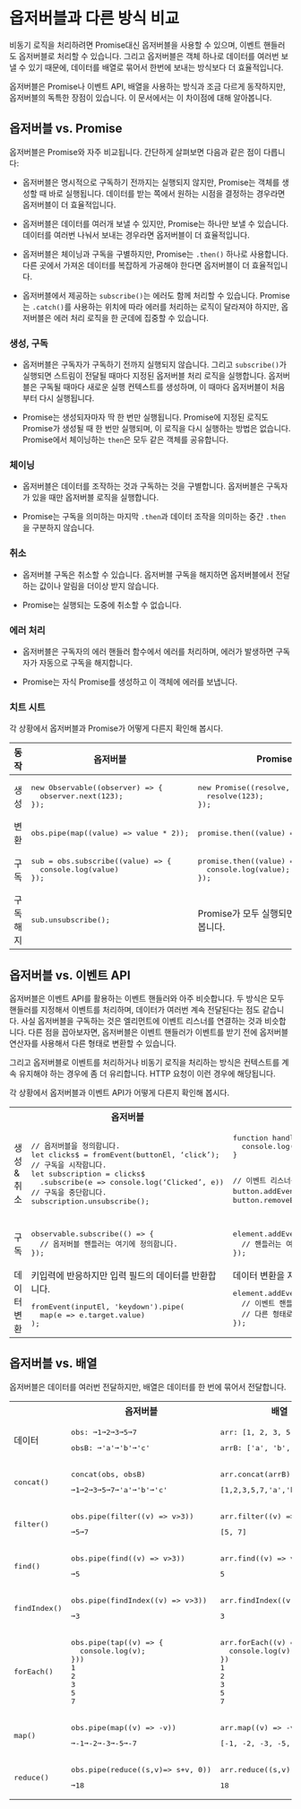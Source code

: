 <!--
# Observables compared to other techniques
-->
# 옵저버블과 다른 방식 비교

<!--
You can often use observables instead of promises to deliver values asynchronously. Similarly, observables can take the place of event handlers. Finally, because observables deliver multiple values, you can use them where you might otherwise build and operate on arrays.

Observables behave somewhat differently from the alternative techniques in each of these situations, but offer some significant advantages. Here are detailed comparisons of the differences.
-->
비동기 로직을 처리하려면 Promise대신 옵저버블을 사용할 수 있으며, 이벤트 핸들러도 옵저버블로 처리할 수 있습니다. 그리고 옵저버블은 객체 하나로 데이터를 여러번 보낼 수 있기 때문에, 데이터를 배열로 묶어서 한번에 보내는 방식보다 더 효율적입니다.

옵저버블은 Promise나 이벤트 API, 배열을 사용하는 방식과 조금 다르게 동작하지만, 옵저버블의 독특한 장점이 있습니다. 이 문서에서는 이 차이점에 대해 알아봅니다.

<!--
## Observables compared to promises
-->
## 옵저버블 vs. Promise

<!--
Observables are often compared to promises. Here are some key differences:

* Observables are declarative; computation does not start until subscription. Promises execute immediately on creation. This makes observables useful for defining recipes that can be run whenever you need the result.

* Observables provide many values. Promises provide one. This makes observables useful for getting multiple values over time.

* Observables differentiate between chaining and subscription. Promises only have `.then()` clauses. This makes observables useful for creating complex transformation recipes to be used by other part of the system, without causing the work to be executed.

* Observables `subscribe()` is responsible for handling errors. Promises push errors to the child promises. This makes observables useful for centralized and predictable error handling.
-->
옵저버블은 Promise와 자주 비교됩니다. 간단하게 살펴보면 다음과 같은 점이 다릅니다:

* 옵저버블은 명시적으로 구독하기 전까지는 실행되지 않지만, Promise는 객체를 생성할 때 바로 실행됩니다. 데이터를 받는 쪽에서 원하는 시점을 결정하는 경우라면 옵저버블이 더 효율적입니다.

* 옵저버블은 데이터를 여러개 보낼 수 있지만, Promise는 하나만 보낼 수 있습니다. 데이터를 여러번 나눠서 보내는 경우라면 옵저버블이 더 효율적입니다.

* 옵저버블은 체이닝과 구독을 구별하지만, Promise는 `.then()` 하나로 사용합니다. 다른 곳에서 가져온 데이터를 복잡하게 가공해야 한다면 옵저버블이 더 효율적입니다.

* 옵저버블에서 제공하는 `subscribe()`는 에러도 함께 처리할 수 있습니다. Promise는 `.catch()`를 사용하는 위치에 따라 에러를 처리하는 로직이 달라져야 하지만, 옵저버블은 에러 처리 로직을 한 군데에 집중할 수 있습니다.

<!--
### Creation and subscription
-->
### 생성, 구독

<!--
* Observables are not executed until a consumer subscribes. The `subscribe()` executes the defined behavior once, and it can be called again. Each subscription has its own computation. Resubscription causes recomputation of values.

  <code-example 
    path="comparing-observables/src/observables.ts" 
    header="src/observables.ts (observable)" 
    region="observable">
  </code-example>

* Promises execute immediately, and just once. The computation of the result is initiated when the promise is created. There is no way to restart work. All `then` clauses (subscriptions) share the same computation.

  <code-example 
    path="comparing-observables/src/promises.ts" 
    header="src/promises.ts (promise)"
    region="promise">
  </code-example>
-->
* 옵저버블은 구독자가 구독하기 전까지 실행되지 않습니다. 그리고 `subscribe()`가 실행되면 스트림이 전달될 때마다 지정된 옵저버블 처리 로직을 실행합니다. 옵저버블은 구독될 때마다 새로운 실행 컨텍스트를 생성하며, 이 때마다 옵저버블이 처음부터 다시 실행됩니다.

  <code-example 
    path="comparing-observables/src/observables.ts" 
    header="src/observables.ts (옵저버블)" 
    region="observable">
  </code-example>

* Promise는 생성되자마자 딱 한 번만 실행됩니다. Promise에 지정된 로직도 Promise가 생성될 때 한 번만 실행되며, 이 로직을 다시 실행하는 방법은 없습니다. Promise에서 체이닝하는 `then`은 모두 같은 객체를 공유합니다.

  <code-example 
    path="comparing-observables/src/promises.ts" 
    header="src/promises.ts (Promise)"
    region="promise">
  </code-example>

<!--
### Chaining
-->
### 체이닝

<!--
* Observables differentiate between transformation function such as a map and subscription. Only subscription activates the subscriber function to start computing the values.

  <code-example 
    path="comparing-observables/src/observables.ts" 
    header="src/observables.ts (chain)" 
    region="chain">
  </code-example>

* Promises do not differentiate between the last `.then` clauses (equivalent to subscription) and intermediate `.then` clauses (equivalent to map).

  <code-example 
    path="comparing-observables/src/promises.ts"
    header="src/promises.ts (chain)" 
    region="chain">
  </code-example>
-->
* 옵저버블은 데이터를 조작하는 것과 구독하는 것을 구별합니다. 옵저버블은 구독자가 있을 때만 옵저버블 로직을 실행합니다.

  <code-example 
    path="comparing-observables/src/observables.ts" 
    header="src/observables.ts (체이닝)" 
    region="chain">
  </code-example>

* Promise는 구독을 의미하는 마지막 `.then`과 데이터 조작을 의미하는 중간 `.then`을 구분하지 않습니다.

  <code-example 
    path="comparing-observables/src/promises.ts"
    header="src/promises.ts (체이닝)" 
    region="chain">
  </code-example>

<!--
### Cancellation
-->
### 취소

<!--
* Observable subscriptions are cancellable. Unsubscribing removes the listener from receiving further values, and notifies the subscriber function to cancel work.
-->
* 옵저버블 구독은 취소할 수 있습니다. 옵저버블 구독을 해지하면 옵저버블에서 전달하는 값이나 알림을 더이상 받지 않습니다.

  <code-example 
    path="comparing-observables/src/observables.ts" 
    header="src/observables.ts (unsubcribe)" 
    region="unsubscribe">
  </code-example>

<!--
* Promises are not cancellable.
-->
* Promise는 실행되는 도중에 취소할 수 없습니다.

<!--
### Error handling
-->
### 에러 처리

<!--
* Observable execution errors are delivered to the subscriber's error handler, and the subscriber automatically unsubscribes from the observable.
-->
* 옵저버블은 구독자의 에러 핸들러 함수에서 에러를 처리하며, 에러가 발생하면 구독자가 자동으로 구독을 해지합니다.

  <code-example 
    path="comparing-observables/src/observables.ts" 
    header="src/observables.ts (error)"
    region="error">
  </code-example>

<!--
* Promises push errors to the child promises.
-->
* Promise는 자식 Promise를 생성하고 이 객체에 에러를 보냅니다.

  <code-example 
    path="comparing-observables/src/promises.ts" 
    header="src/promises.ts (error)"
    region="error">
  </code-example>

<!--
### Cheat sheet
-->
### 치트 시트

<!--
The following code snippets illustrate how the same kind of operation is defined using observables and promises.
-->
각 상황에서 옵저버블과 Promise가 어떻게 다른지 확인해 봅시다.

<table>
  <thead>
    <tr>
      <!--
      <th>Operation</th>
      <th>Observable</th>
      <th>Promise</th>
      -->
      <th>동작</th>
      <th>옵저버블</th>
      <th>Promise</th>
    </tr>
  </thead>
  <tbody>
    <tr>
      <!--
      <td>Creation</td>
      -->
      <td>생성</td>
      <td>
        <pre>
new Observable((observer) => {
  observer.next(123);
});</pre>
      </td>
      <td>
        <pre>
new Promise((resolve, reject) => {
  resolve(123);
});</pre>
      </td>
    </tr>
    <tr>
      <!--
      <td>Transform</td>
      -->
      <td>변환</td>
      <td><pre>obs.pipe(map((value) => value * 2));</pre></td>
      <td><pre>promise.then((value) => value * 2);</pre></td>
    </tr>
    <tr>
      <!--
      <td>Subscribe</td>
      -->
      <td>구독</td>
      <td>
        <pre>
sub = obs.subscribe((value) => {
  console.log(value)
});</pre>
      </td>
      <td>
        <pre>
promise.then((value) => {
  console.log(value);
});</pre>
      </td>
    </tr>
    <tr>
      <!--
      <td>Unsubscribe</td>
      -->
      <td>구독 해지</td>
      <td><pre>sub.unsubscribe();</pre></td>
      <!--
      <td>Implied by promise resolution.</td>
      -->
      <td>Promise가 모두 실행되면 해지된 것으로 봅니다.</td>
    </tr>
  </tbody>
</table>

<!--
## Observables compared to events API
-->
## 옵저버블 vs. 이벤트 API

<!--
Observables are very similar to event handlers that use the events API. Both techniques define notification handlers, and use them to process multiple values delivered over time. Subscribing to an observable is equivalent to adding an event listener. One significant difference is that you can configure an observable to transform an event before passing the event to the handler.
-->
옵저버블은 이벤트 API를 활용하는 이벤트 핸들러와 아주 비슷합니다. 두 방식은 모두 핸들러를 지정해서 이벤트를 처리하며, 데이터가 여러번 계속 전달된다는 점도 같습니다. 사실 옵저버블을 구독하는 것은 엘리먼트에 이벤트 리스너를 연결하는 것과 비슷합니다. 다른 점을 꼽아보자면, 옵저버블은 이벤트 핸들러가 이벤트를 받기 전에 옵저버블 연산자를 사용해서 다른 형태로 변환할 수 있습니다.

<!--
Using observables to handle events and asynchronous operations can have the advantage of greater consistency in contexts such as HTTP requests.
-->
그리고 옵저버블로 이벤트를 처리하거나 비동기 로직을 처리하는 방식은 컨텍스트를 계속 유지해야 하는 경우에 좀 더 유리합니다. HTTP 요청이 이런 경우에 해당됩니다.

<!--
Here are some code samples that illustrate how the same kind of operation is defined using observables and the events API.
-->
각 상황에서 옵저버블과 이벤트 API가 어떻게 다른지 확인해 봅시다.

<table>
  <tr>
    <th></th>
    <!--
    <th>Observable</th>
    <th>Events API</th>
    -->
    <th>옵저버블</th>
    <th>이벤트 API</th>
  </tr>
  <tr>
    <!--
    <td>Creation & cancellation</td>
    -->
    <td>생성 & 취소</td>
    <td>
<!--
<pre>// Setup
let clicks$ = fromEvent(buttonEl, ‘click’);
// Begin listening
let subscription = clicks$
  .subscribe(e => console.log(‘Clicked’, e))
// Stop listening
subscription.unsubscribe();</pre>
-->
<pre>// 옵저버블을 정의합니다.
let clicks$ = fromEvent(buttonEl, ‘click’);
// 구독을 시작합니다.
let subscription = clicks$
  .subscribe(e => console.log(‘Clicked’, e))
// 구독을 중단합니다.
subscription.unsubscribe();</pre>
   </td>
   <td>
<!--
<pre>function handler(e) {
  console.log(‘Clicked’, e);
}
// Setup & begin listening
button.addEventListener(‘click’, handler);
// Stop listening
button.removeEventListener(‘click’, handler);
</pre>
-->
<pre>function handler(e) {
  console.log(‘Clicked’, e);
}

// 이벤트 리스너를 설정하고 감지하기 시작합니다.
button.addEventListener(‘click’, handler);
// 이벤트 추적을 중단합니다.
button.removeEventListener(‘click’, handler);
</pre>
    </td>
  </tr>
  <tr>
    <!--
    <td>Subscription</td>
    -->
    <td>구독</td>
    <td>
<!--
<pre>observable.subscribe(() => {
  // notification handlers here
});</pre>
-->
<pre>observable.subscribe(() => {
  // 옵저버블 핸들러는 여기에 정의합니다.
});</pre>
    </td>
    <td>
<!--
<pre>element.addEventListener(eventName, (event) => {
  // notification handler here
});</pre>
-->
<pre>element.addEventListener(eventName, (event) => {
  // 핸들러는 여기 정의합니다.
});</pre>
    </td>
  </tr>
  <tr>
    <!--
    <td>Configuration</td>
    -->
    <td>데이터 변환</td>
    <!--
    <td>Listen for keystrokes, but provide a stream representing the value in the input.
    -->
    <td>키입력에 반응하지만 입력 필드의 데이터를 반환합니다.
<pre>fromEvent(inputEl, 'keydown').pipe(
  map(e => e.target.value)
);</pre>
    </td>
    <!--
    <td>Does not support configuration.
<pre>element.addEventListener(eventName, (event) => {
  // Cannot change the passed Event into another
  // value before it gets to the handler
});</pre>
    </td>
    -->
    <td>데이터 변환을 지원하지 않습니다.
<pre>element.addEventListener(eventName, (event) => {
  // 이벤트 핸들러가 이벤트 객체를 받기 전에
  // 다른 형태로 변환할 수 없습니다.
});</pre>
    </td>
  </tr>
</table>


<!--
## Observables compared to arrays
-->
## 옵저버블 vs. 배열

<!--
An observable produces values over time. An array is created as a static set of values. In a sense, observables are asynchronous where arrays are synchronous. In the following examples, ➞ implies asynchronous value delivery.
-->
옵저버블은 데이터를 여러번 전달하지만, 배열은 데이터를 한 번에 묶어서 전달합니다. 

<table>
  <tr>
    <th></th>
    <!--
    <th>Observable</th>
    <th>Array</th>
    -->
    <th>옵저버블</th>
    <th>배열</th>
  </tr>
  <tr>
    <!--
    <td>Given</td>
    -->
    <td>데이터</td>
    <td>
      <pre>obs: ➞1➞2➞3➞5➞7</pre>
      <pre>obsB: ➞'a'➞'b'➞'c'</pre>
    </td>
    <td>
      <pre>arr: [1, 2, 3, 5, 7]</pre>
      <pre>arrB: ['a', 'b', 'c']</pre>
    </td>
  </tr>
  <tr>
    <td><pre>concat()</pre></td>
    <td>
      <pre>concat(obs, obsB)</pre>
      <pre>➞1➞2➞3➞5➞7➞'a'➞'b'➞'c'</pre>
    </td>
    <td>
      <pre>arr.concat(arrB)</pre>
      <pre>[1,2,3,5,7,'a','b','c']</pre>
    </td>
  </tr>
  <tr>
    <td><pre>filter()</pre></td>
    <td>
      <pre>obs.pipe(filter((v) => v>3))</pre>
      <pre>➞5➞7</pre>
    </td>
    <td>
      <pre>arr.filter((v) => v>3)</pre>
      <pre>[5, 7]</pre>
    </td>
  </tr>
  <tr>
    <td><pre>find()</pre></td>
    <td>
      <pre>obs.pipe(find((v) => v>3))</pre>
      <pre>➞5</pre>
    </td>
    <td>
      <pre>arr.find((v) => v>3)</pre>
      <pre>5</pre>
    </td>
  </tr>
  <tr>
    <td><pre>findIndex()</pre></td>
    <td>
      <pre>obs.pipe(findIndex((v) => v>3))</pre>
      <pre>➞3</pre>
    </td>
    <td>
      <pre>arr.findIndex((v) => v>3)</pre>
      <pre>3</pre>
    </td>
  </tr>
  <tr>
    <td><pre>forEach()</pre></td>
    <td>
      <pre>obs.pipe(tap((v) => {
  console.log(v);
}))
1
2
3
5
7</pre>
    </td>
    <td>
      <pre>arr.forEach((v) => {
  console.log(v);
})
1
2
3
5
7</pre>
    </td>
  </tr>
  <tr>
    <td><pre>map()</pre></td>
    <td>
      <pre>obs.pipe(map((v) => -v))</pre>
      <pre>➞-1➞-2➞-3➞-5➞-7</pre>
    </td>
    <td>
      <pre>arr.map((v) => -v)</pre>
      <pre>[-1, -2, -3, -5, -7]</pre>
    </td>
  </tr>
  <tr>
    <td><pre>reduce()</pre></td>
    <td>
      <pre>obs.pipe(reduce((s,v)=> s+v, 0))</pre>
      <pre>➞18</pre>
    </td>
    <td>
      <pre>arr.reduce((s,v) => s+v, 0)</pre>
      <pre>18</pre>
    </td>
  </tr>
</table>
